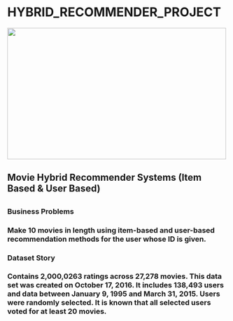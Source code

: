 # HYBRID_RECOMMENDER_PROJECT



<img src="https://github.com/Merttcoskun/HYBRID_RECOMMENDER_PROJECT/assets/111244707/5eadd04d-7e33-49d7-9d74-f3d0303519df"  width="500" height="300">



<h2> Movie Hybrid Recommender Systems (Item Based & User Based) <h2>

<h3> Business Problems <h3>

Make 10 movies in length using item-based and user-based recommendation methods for the user whose ID is given.

<h3> Dataset Story <h3>

Contains 2,000,0263 ratings across 27,278 movies. This data set was created on October 17, 2016. It includes 138,493 users and data between January 9, 1995 and March 31, 2015. Users were randomly selected. It is known that all selected users voted for at least 20 movies.
